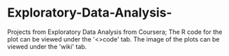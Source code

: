 # Exploratory-Data-Analysis-
Projects from Exploratory Data Analysis from Coursera;
The R code for the plot can be viewed under the '<>code' tab.
The image of the plots can be viewed under the 'wiki' tab. 
